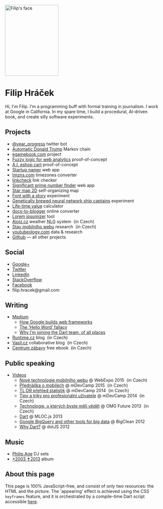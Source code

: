 <img class="portrait" 
     width="175"
     height="233"
     src="img/filip.jpg" 
     srcset="img/filip.jpg 1x, img/filip@2x.jpg 2x, img/filip@3x.jpg 3x, img/filip@4x.jpg 4x" 
     alt="Filip's face">
     
# Filip Hráček

Hi, I'm Filip. I'm a programming buff with formal training in journalism. 
I&nbsp;work at Google in&nbsp;California. 
In&nbsp;my spare time, I&nbsp;build a procedural, AI-driven book, 
and create silly software experiments.

## Projects

* [@year_progress](https://twitter.com/year_progress) twitter bot
* [Automatic Donald Trump](https://filiph.github.io/markov/) Markov chain
* [egamebook.com](http://egamebook.com/) project
* [Fuzzy logic for web analytics](http://filiph.net/fuzzy/) proof-of-concept
* [A.I. eshop cart](http://filiph.net/eshop-ai/) proof-of-concept
* [Startup namer](https://filiph.github.io/startup_namer/) web app
* [tmzns.com](http://www.tmzns.com/) timezones converter
* [linkcheck](https://github.com/filiph/linkcheck/) link checker
* [Significant prime number finder](https://filiph.github.io/prime_finder/) web app
* [Star map 2D](https://starmap2d.appspot.com/) self-organizing map
* [Font with a story](http://egamebook.com/font/) experiment
* [Genetically brewed neural network ship captains](http://filiph.net/spacepilot/) experiment
* [Life-time value](https://life-time-value.appspot.com/) calculator
* [docs-to-blogger](http://filiph.github.io/docs-to-blogger/) online converter
* [Lorem ipsumizer](http://filiph.net/lorem/) tool
* [Alojz.cz](https://alojz.cz/) weather <abbr title="Natural Language Generation">NLG</abbr> system <span class="note"> (in Czech)</span>
* [Stav mobilního webu](https://stav-mobilniho-webu.appspot.com/) research <span class="note"> (in Czech)</span>
* [youtubeology.com](http://www.youtubeology.com/) data &amp; research
* [Github](https://github.com/filiph) &mdash; all other projects

## Social

* [Google+](https://plus.google.com/u/0/+filiphracek)
* [Twitter](https://twitter.com/filiphracek)
* [LinkedIn](https://www.linkedin.com/in/visible)
* [StackOverflow](https://stackoverflow.com/users/1416886/filiph)
* [Facebook](https://www.facebook.com/filiphracekpublic/)
* filip.hracek<span style="display:none">deletethisifyourenotarobot</span>@gmail<span style="display:none">thisaswell</span>.com

## Writing

* [Medium](https://medium.com/@filiph)
  * [How Google builds web frameworks](https://medium.freecodecamp.com/how-google-builds-a-web-framework-5eeddd691dea)
  * [The ‘Hello Word’ fallacy](https://medium.com/@filiph/the-hello-world-fallacy-ef4f43ca8b7e)
  * [Why I’m joining the Dart team, of all places](https://medium.com/dartlang/why-i-m-joining-the-dart-team-of-all-places-d0b9f83a3b66)
* [Runtime.cz](http://www.runtime.cz/) blog <span class="note"> (in Czech)</span>
* [Vasil.cz](http://www.vasil.cz/) collaborative blog <span class="note"> (in Czech)</span>
* [Centrum zábavy](https://books.google.com/books/about/Centrum_z%C3%A1bavy.html?id=CVbsBQAAQBAJ) free ebook <span class="note"> (in Czech)</span>

## Public speaking

* [Videos](https://www.google.com/search?q=filip+hr%C3%A1%C4%8Dek&tbm=vid)
  * [Nové technologie mobilního webu](http://www.ceskatelevize.cz/ivysilani/10000000212-webexpo-2015/215254000470012-nove-technologie-mobilniho-webu-rychly-prehled/dalsi-casti/3) @ WebExpo 2015 <span class="note"> (in Czech)</span>
  * [Přednáška o mobilech](https://www.youtube.com/watch?v=3QROfDsuepo) @ mDevCamp 2015 <span class="note"> (in Czech)</span>
  * [TL;DR přehled statistik](https://www.youtube.com/watch?v=-X1W4e9gZZQ) @ mDevCamp 2014 <span class="note"> (in Czech)</span>
  * [Tipy a triky pro profesionální uživatele](https://www.youtube.com/watch?v=fXkwBBvDChk) @ mDevCamp 2014 <span class="note"> (in Czech)</span>
  * [Technologie, o kterých byste měli vědět](https://www.youtube.com/watch?v=AiD9ky6pcvU) @ OMG Future 2013 <span class="note"> (in Czech)</span>
  * [Dart](http://www.ustream.tv/recorded/29325494) @ MLOC.js 2013
  * [Google BigQuery and other tools for big data](https://www.youtube.com/watch?v=vXZnFs5arQI) @ BigClean 2012
  * [Why Dart?](https://www.youtube.com/watch?v=pKe8p-SLgAc) @ dotJS 2012

## Music

* [Philip Age](http://www.philipage.com/news/) DJ sets
* [*2003 ✝2013](https://play.google.com/store/music/album?id=Brwj7fk7ix672jmdv6cnkvasxwa&tid=song-Thfu4aawdqx4s742tivza3lbwbm) album

## About this page

This page is 100% JavaScript-free, and consist of only two resources:
the HTML and the picture. The 'appearing' effect is achieved using
the CSS `keyframes` feature, and it is orchestrated by a compile-time
Dart script accessible 
[here](https://gist.github.com/filiph/7f9d5ee0c2b81fae11dfc18d0b362a8f).
